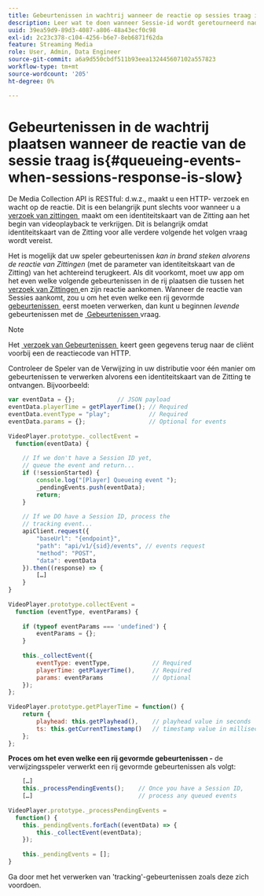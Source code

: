```yaml
---
title: Gebeurtenissen in wachtrij wanneer de reactie op sessies traag is
description: Leer wat te doen wanneer Sessie-id wordt geretourneerd nadat de speler gebeurtenissen heeft geactiveerd.
uuid: 39ea59d9-89d3-4087-a806-48a43ecf0c98
exl-id: 2c23c378-c104-4256-b6e7-8eb6871f62da
feature: Streaming Media
role: User, Admin, Data Engineer
source-git-commit: a6a9d550cbdf511b93eea132445607102a557823
workflow-type: tm+mt
source-wordcount: '205'
ht-degree: 0%

---
```


# Gebeurtenissen in de wachtrij plaatsen wanneer de reactie van de sessie traag is{#queueing-events-when-sessions-response-is-slow}

De Media Collection API is RESTful: d.w.z., maakt u een HTTP- verzoek en wacht op de reactie. Dit is een belangrijk punt slechts voor wanneer u a [&#x200B; verzoek van zittingen &#x200B;](../mc-api-ref/mc-api-sessions-req.md) maakt om een identiteitskaart van de Zitting aan het begin van videoplayback te verkrijgen. Dit is belangrijk omdat identiteitskaart van de Zitting voor alle verdere volgende het volgen vraag wordt vereist.

Het is mogelijk dat uw speler gebeurtenissen _kan in brand steken alvorens de reactie van Zittingen_ (met de parameter van identiteitskaart van de Zitting) van het achtereind terugkeert. Als dit voorkomt, moet uw app om het even welke volgende gebeurtenissen in de rij plaatsen die tussen het [&#x200B; verzoek van Zittingen &#x200B;](../mc-api-ref/mc-api-sessions-req.md) en zijn reactie aankomen. Wanneer de reactie van Sessies aankomt, zou u om het even welke een rij gevormde [&#x200B; gebeurtenissen &#x200B;](../mc-api-ref/mc-api-events-req.md) eerst moeten verwerken, dan kunt u beginnen _levende_ gebeurtenissen met de [&#x200B; Gebeurtenissen &#x200B;](../mc-api-ref/mc-api-events-req.md) vraag.

>[!NOTE]
>
>Het [&#x200B; verzoek van Gebeurtenissen &#x200B;](../mc-api-ref/mc-api-events-req.md) keert geen gegevens terug naar de cliënt voorbij een de reactiecode van HTTP.

Controleer de Speler van de Verwijzing in uw distributie voor één manier om gebeurtenissen te verwerken alvorens een identiteitskaart van de Zitting te ontvangen. Bijvoorbeeld:

```js
var eventData = {};            // JSON payload 
eventData.playerTime = getPlayerTime(); // Required 
eventData.eventType = "play";           // Required 
eventData.params = {};                  // Optional for events 
 
VideoPlayer.prototype._collectEvent =  
  function(eventData) { 
 
    // If we don't have a Session ID yet,  
    // queue the event and return... 
    if (!sessionStarted) { 
        console.log("[Player] Queueing event "); 
        _pendingEvents.push(eventData); 
        return; 
    } 
 
    // If we DO have a Session ID, process the 
    // tracking event...     
    apiClient.request({ 
        "baseUrl": "{endpoint}", 
        "path": "api/v1/{sid}/events", // events request 
        "method": "POST", 
        "data": eventData 
    }).then((response) => {   
        […] 
    } 
} 
 
VideoPlayer.prototype.collectEvent =  
  function (eventType, eventParams) { 
         
    if (typeof eventParams === 'undefined') {   
        eventParams = {}; 
    } 
 
    this._collectEvent({                   
        eventType: eventType,            // Required 
        playerTime: getPlayerTime(),     // Required 
        params: eventParams              // Optional  
    });                                    
}; 
 
VideoPlayer.prototype.getPlayerTime = function() { 
    return { 
        playhead: this.getPlayhead(),    // playhead value in seconds 
        ts: this.getCurrentTimestamp()   // timestamp value in milliseconds 
    }; 
};
```

**Proces om het even welke een rij gevormde gebeurtenissen -** de verwijzingsspeler verwerkt een rij gevormde gebeurtenissen als volgt:

```js
    […] 
    this._processPendingEvents();    // Once you have a Session ID, 
    […]                              // process any queued events 
 
VideoPlayer.prototype._processPendingEvents =  
  function() { 
    this._pendingEvents.forEach((eventData) => { 
        this._collectEvent(eventData); 
    }); 
 
    this._pendingEvents = []; 
}
```

Ga door met het verwerken van &#39;tracking&#39;-gebeurtenissen zoals deze zich voordoen.
